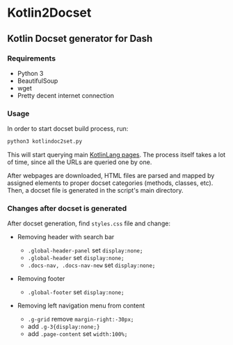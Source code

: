 # Kotlin2Docset
## Kotlin Docset generator for Dash

### Requirements
- Python 3
- BeautifulSoup
- wget
- Pretty decent internet connection

### Usage
In order to start docset build process, run:

```bash
python3 kotlindoc2set.py
```

This will start querying main [KotlinLang pages](https://kotlinlang.org/api/latest/jvm/stdlib/). The process itself takes a lot of time, since all the URLs are queried one by one. 

After webpages are downloaded, HTML files are parsed and mapped by assigned elements to proper docset categories (methods, classes, etc). Then, a docset file is generated in the script's main directory.

### Changes after docset is generated

After docset generation, find `styles.css` file and change:

- Removing header with search bar
  - `.global-header-panel` set `display:none;`
  - `.global-header` set `display:none;`
  - `.docs-nav, .docs-nav-new` set `display:none;`

- Removing footer
  - `.global-footer` set `display:none;`

- Removing left navigation menu from content
  - `.g-grid` remove `margin-right:-30px;`
  - add `.g-3{display:none;}`
  - add `.page-content` set `width:100%;`